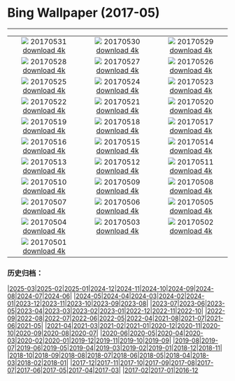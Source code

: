 # Bing Wallpaper (2017-05)
**************
| | | |
| :----: | :----: | :----: |
| ![](https://www.bing.com/az/hprichbg/rb/Playing_ZH-CN12541345417_1920x1080.jpg) 20170531 [download 4k](https://www.bing.com/az/hprichbg/rb/Playing_ZH-CN12541345417_UHD.jpg) | ![](https://www.bing.com/az/hprichbg/rb/MtTamVideo_ZH-CN10798436683_1920x1080.jpg) 20170530 [download 4k](https://www.bing.com/az/hprichbg/rb/MtTamVideo_ZH-CN10798436683_UHD.jpg) | ![](https://www.bing.com/az/hprichbg/rb/Zongzi_ZH-CN11342763382_1920x1080.jpg) 20170529 [download 4k](https://www.bing.com/az/hprichbg/rb/Zongzi_ZH-CN11342763382_UHD.jpg) |
| ![](https://www.bing.com/az/hprichbg/rb/WaldkauzDE_ZH-CN10024135858_1920x1080.jpg) 20170528 [download 4k](https://www.bing.com/az/hprichbg/rb/WaldkauzDE_ZH-CN10024135858_UHD.jpg) | ![](https://www.bing.com/az/hprichbg/rb/MataderoBridge_ZH-CN9215461155_1920x1080.jpg) 20170527 [download 4k](https://www.bing.com/az/hprichbg/rb/MataderoBridge_ZH-CN9215461155_UHD.jpg) | ![](https://www.bing.com/az/hprichbg/rb/BromoJava_ZH-CN13278140077_1920x1080.jpg) 20170526 [download 4k](https://www.bing.com/az/hprichbg/rb/BromoJava_ZH-CN13278140077_UHD.jpg) |
| ![](https://www.bing.com/az/hprichbg/rb/Fiddleheads_ZH-CN14463697077_1920x1080.jpg) 20170525 [download 4k](https://www.bing.com/az/hprichbg/rb/Fiddleheads_ZH-CN14463697077_UHD.jpg) | ![](https://www.bing.com/az/hprichbg/rb/PyramidsOfMeroe_ZH-CN10667861825_1920x1080.jpg) 20170524 [download 4k](https://www.bing.com/az/hprichbg/rb/PyramidsOfMeroe_ZH-CN10667861825_UHD.jpg) | ![](https://www.bing.com/az/hprichbg/rb/BB1883_ZH-CN14845255336_1920x1080.jpg) 20170523 [download 4k](https://www.bing.com/az/hprichbg/rb/BB1883_ZH-CN14845255336_UHD.jpg) |
| ![](https://www.bing.com/az/hprichbg/rb/Dipper_ZH-CN11205462091_1920x1080.jpg) 20170522 [download 4k](https://www.bing.com/az/hprichbg/rb/Dipper_ZH-CN11205462091_UHD.jpg) | ![](https://www.bing.com/az/hprichbg/rb/LakePowellStorm_ZH-CN6822865622_1920x1080.jpg) 20170521 [download 4k](https://www.bing.com/az/hprichbg/rb/LakePowellStorm_ZH-CN6822865622_UHD.jpg) | ![](https://www.bing.com/az/hprichbg/rb/zhejiangUniversity_ZH-CN11734938352_1920x1080.jpg) 20170520 [download 4k](https://www.bing.com/az/hprichbg/rb/zhejiangUniversity_ZH-CN11734938352_UHD.jpg) |
| ![](https://www.bing.com/az/hprichbg/rb/TorontoSkyline_ZH-CN9919114051_1920x1080.jpg) 20170519 [download 4k](https://www.bing.com/az/hprichbg/rb/TorontoSkyline_ZH-CN9919114051_UHD.jpg) | ![](https://www.bing.com/az/hprichbg/rb/BMXTunnel_ZH-CN11405649743_1920x1080.jpg) 20170518 [download 4k](https://www.bing.com/az/hprichbg/rb/BMXTunnel_ZH-CN11405649743_UHD.jpg) | ![](https://www.bing.com/az/hprichbg/rb/Palaon_ZH-CN11145059144_1920x1080.jpg) 20170517 [download 4k](https://www.bing.com/az/hprichbg/rb/Palaon_ZH-CN11145059144_UHD.jpg) |
| ![](https://www.bing.com/az/hprichbg/rb/SpermophilusArmatus_ZH-CN11634149121_1920x1080.jpg) 20170516 [download 4k](https://www.bing.com/az/hprichbg/rb/SpermophilusArmatus_ZH-CN11634149121_UHD.jpg) | ![](https://www.bing.com/az/hprichbg/rb/PorthminsterBeach_ZH-CN10275083647_1920x1080.jpg) 20170515 [download 4k](https://www.bing.com/az/hprichbg/rb/PorthminsterBeach_ZH-CN10275083647_UHD.jpg) | ![](https://www.bing.com/az/hprichbg/rb/IncenseFactory_ZH-CN12321813125_1920x1080.jpg) 20170514 [download 4k](https://www.bing.com/az/hprichbg/rb/IncenseFactory_ZH-CN12321813125_UHD.jpg) |
| ![](https://www.bing.com/az/hprichbg/rb/CheetahMom_ZH-CN9990146737_1920x1080.jpg) 20170513 [download 4k](https://www.bing.com/az/hprichbg/rb/CheetahMom_ZH-CN9990146737_UHD.jpg) | ![](https://www.bing.com/az/hprichbg/rb/DeltaJunction_ZH-CN9901755694_1920x1080.jpg) 20170512 [download 4k](https://www.bing.com/az/hprichbg/rb/DeltaJunction_ZH-CN9901755694_UHD.jpg) | ![](https://www.bing.com/az/hprichbg/rb/VernalFall_ZH-CN10631212377_1920x1080.jpg) 20170511 [download 4k](https://www.bing.com/az/hprichbg/rb/VernalFall_ZH-CN10631212377_UHD.jpg) |
| ![](https://www.bing.com/az/hprichbg/rb/SpringGoat_ZH-CN7669482496_1920x1080.jpg) 20170510 [download 4k](https://www.bing.com/az/hprichbg/rb/SpringGoat_ZH-CN7669482496_UHD.jpg) | ![](https://www.bing.com/az/hprichbg/rb/WardCharcoalOvens_ZH-CN15946806125_1920x1080.jpg) 20170509 [download 4k](https://www.bing.com/az/hprichbg/rb/WardCharcoalOvens_ZH-CN15946806125_UHD.jpg) | ![](https://www.bing.com/az/hprichbg/rb/WoodDucks_ZH-CN11650397660_1920x1080.jpg) 20170508 [download 4k](https://www.bing.com/az/hprichbg/rb/WoodDucks_ZH-CN11650397660_UHD.jpg) |
| ![](https://www.bing.com/az/hprichbg/rb/TaihangMountains_ZH-CN6309298791_1920x1080.jpg) 20170507 [download 4k](https://www.bing.com/az/hprichbg/rb/TaihangMountains_ZH-CN6309298791_UHD.jpg) | ![](https://www.bing.com/az/hprichbg/rb/HenequenCactus_ZH-CN11794616839_1920x1080.jpg) 20170506 [download 4k](https://www.bing.com/az/hprichbg/rb/HenequenCactus_ZH-CN11794616839_UHD.jpg) | ![](https://www.bing.com/az/hprichbg/rb/MorskieOko_ZH-CN8809175725_1920x1080.jpg) 20170505 [download 4k](https://www.bing.com/az/hprichbg/rb/MorskieOko_ZH-CN8809175725_UHD.jpg) |
| ![](https://www.bing.com/az/hprichbg/rb/Mythicalwildanimal_ZH-CN10176872488_1920x1080.jpg) 20170504 [download 4k](https://www.bing.com/az/hprichbg/rb/Mythicalwildanimal_ZH-CN10176872488_UHD.jpg) | ![](https://www.bing.com/az/hprichbg/rb/SSAtlantis_ZH-CN10429588926_1920x1080.jpg) 20170503 [download 4k](https://www.bing.com/az/hprichbg/rb/SSAtlantis_ZH-CN10429588926_UHD.jpg) | ![](https://www.bing.com/az/hprichbg/rb/NavagioBeach_ZH-CN8854639142_1920x1080.jpg) 20170502 [download 4k](https://www.bing.com/az/hprichbg/rb/NavagioBeach_ZH-CN8854639142_UHD.jpg) |
| ![](https://www.bing.com/az/hprichbg/rb/QueensParkGlasshouse_ZH-CN11893975642_1920x1080.jpg) 20170501 [download 4k](https://www.bing.com/az/hprichbg/rb/QueensParkGlasshouse_ZH-CN11893975642_UHD.jpg) |  |  |

### 历史归档：

|[2025-03](2025-03/2025-03.md)|[2025-02](2025-02/2025-02.md)|[2025-01](2025-01/2025-01.md)|[2024-12](2024-12/2024-12.md)|[2024-11](2024-11/2024-11.md)|[2024-10](2024-10/2024-10.md)|[2024-09](2024-09/2024-09.md)|[2024-08](2024-08/2024-08.md)|[2024-07](2024-07/2024-07.md)|[2024-06](2024-06/2024-06.md)|
|[2024-05](2024-05/2024-05.md)|[2024-04](2024-04/2024-04.md)|[2024-03](2024-03/2024-03.md)|[2024-02](2024-02/2024-02.md)|[2024-01](2024-01/2024-01.md)|[2023-12](2023-12/2023-12.md)|[2023-11](2023-11/2023-11.md)|[2023-10](2023-10/2023-10.md)|[2023-09](2023-09/2023-09.md)|[2023-08](2023-08/2023-08.md)|
|[2023-07](2023-07/2023-07.md)|[2023-06](2023-06/2023-06.md)|[2023-05](2023-05/2023-05.md)|[2023-04](2023-04/2023-04.md)|[2023-03](2023-03/2023-03.md)|[2023-02](2023-02/2023-02.md)|[2023-01](2023-01/2023-01.md)|[2022-12](2022-12/2022-12.md)|[2022-11](2022-11/2022-11.md)|[2022-10](2022-10/2022-10.md)|
|[2022-09](2022-09/2022-09.md)|[2022-08](2022-08/2022-08.md)|[2022-07](2022-07/2022-07.md)|[2022-06](2022-06/2022-06.md)|[2022-05](2022-05/2022-05.md)|[2022-04](2022-04/2022-04.md)|[2021-08](2021-08/2021-08.md)|[2021-07](2021-07/2021-07.md)|[2021-06](2021-06/2021-06.md)|[2021-05](2021-05/2021-05.md)|
|[2021-04](2021-04/2021-04.md)|[2021-03](2021-03/2021-03.md)|[2021-02](2021-02/2021-02.md)|[2021-01](2021-01/2021-01.md)|[2020-12](2020-12/2020-12.md)|[2020-11](2020-11/2020-11.md)|[2020-10](2020-10/2020-10.md)|[2020-09](2020-09/2020-09.md)|[2020-08](2020-08/2020-08.md)|[2020-07](2020-07/2020-07.md)|
|[2020-06](2020-06/2020-06.md)|[2020-05](2020-05/2020-05.md)|[2020-04](2020-04/2020-04.md)|[2020-03](2020-03/2020-03.md)|[2020-02](2020-02/2020-02.md)|[2020-01](2020-01/2020-01.md)|[2019-12](2019-12/2019-12.md)|[2019-11](2019-11/2019-11.md)|[2019-10](2019-10/2019-10.md)|[2019-09](2019-09/2019-09.md)|
|[2019-08](2019-08/2019-08.md)|[2019-07](2019-07/2019-07.md)|[2019-06](2019-06/2019-06.md)|[2019-05](2019-05/2019-05.md)|[2019-04](2019-04/2019-04.md)|[2019-03](2019-03/2019-03.md)|[2019-02](2019-02/2019-02.md)|[2019-01](2019-01/2019-01.md)|[2018-12](2018-12/2018-12.md)|[2018-11](2018-11/2018-11.md)|
|[2018-10](2018-10/2018-10.md)|[2018-09](2018-09/2018-09.md)|[2018-08](2018-08/2018-08.md)|[2018-07](2018-07/2018-07.md)|[2018-06](2018-06/2018-06.md)|[2018-05](2018-05/2018-05.md)|[2018-04](2018-04/2018-04.md)|[2018-03](2018-03/2018-03.md)|[2018-02](2018-02/2018-02.md)|[2018-01](2018-01/2018-01.md)|
|[2017-12](2017-12/2017-12.md)|[2017-11](2017-11/2017-11.md)|[2017-10](2017-10/2017-10.md)|[2017-09](2017-09/2017-09.md)|[2017-08](2017-08/2017-08.md)|[2017-07](2017-07/2017-07.md)|[2017-06](2017-06/2017-06.md)|[2017-05](2017-05/2017-05.md)|[2017-04](2017-04/2017-04.md)|[2017-03](2017-03/2017-03.md)|
|[2017-02](2017-02/2017-02.md)|[2017-01](2017-01/2017-01.md)|[2016-12](2016-12/2016-12.md)